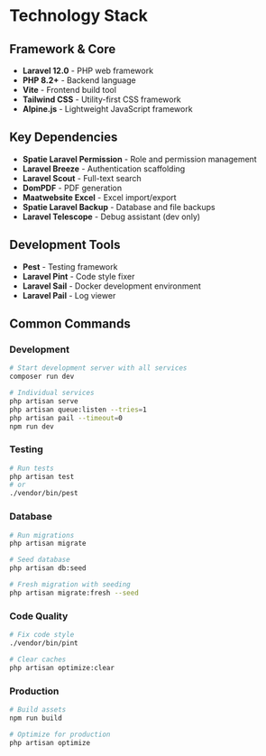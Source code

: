 # Technology Stack

## Framework & Core
- **Laravel 12.0** - PHP web framework
- **PHP 8.2+** - Backend language
- **Vite** - Frontend build tool
- **Tailwind CSS** - Utility-first CSS framework
- **Alpine.js** - Lightweight JavaScript framework

## Key Dependencies
- **Spatie Laravel Permission** - Role and permission management
- **Laravel Breeze** - Authentication scaffolding
- **Laravel Scout** - Full-text search
- **DomPDF** - PDF generation
- **Maatwebsite Excel** - Excel import/export
- **Spatie Laravel Backup** - Database and file backups
- **Laravel Telescope** - Debug assistant (dev only)

## Development Tools
- **Pest** - Testing framework
- **Laravel Pint** - Code style fixer
- **Laravel Sail** - Docker development environment
- **Laravel Pail** - Log viewer

## Common Commands

### Development
```bash
# Start development server with all services
composer run dev

# Individual services
php artisan serve
php artisan queue:listen --tries=1
php artisan pail --timeout=0
npm run dev
```

### Testing
```bash
# Run tests
php artisan test
# or
./vendor/bin/pest
```

### Database
```bash
# Run migrations
php artisan migrate

# Seed database
php artisan db:seed

# Fresh migration with seeding
php artisan migrate:fresh --seed
```

### Code Quality
```bash
# Fix code style
./vendor/bin/pint

# Clear caches
php artisan optimize:clear
```

### Production
```bash
# Build assets
npm run build

# Optimize for production
php artisan optimize
```